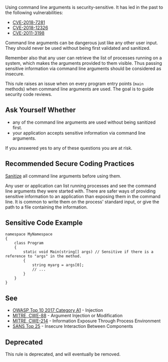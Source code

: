 Using command line arguments is security-sensitive. It has led in the past to the following vulnerabilities:
 
- [CVE-2018-7281](http://cve.mitre.org/cgi-bin/cvename.cgi?name=CVE-2018-7281)
- [CVE-2018-12326](http://cve.mitre.org/cgi-bin/cvename.cgi?name=CVE-2018-12326)
- [CVE-2011-3198](http://cve.mitre.org/cgi-bin/cvename.cgi?name=CVE-2011-3198)

Command line arguments can be dangerous just like any other user input. They should never be used without being first validated and sanitized.
 
Remember also that any user can retrieve the list of processes running on a system, which makes the arguments provided to them visible. Thus passing sensitive information via command line arguments should be considered as insecure.
 
This rule raises an issue when on every program entry points (`main` methods) when command line arguments are used. The goal is to guide security code reviews.
 
## Ask Yourself Whether

- any of the command line arguments are used without being sanitized first.
- your application accepts sensitive information via command line arguments.

If you answered yes to any of these questions you are at risk.
 
## Recommended Secure Coding Practices
 
[Sanitize](https://www.owasp.org/index.php/Input_Validation_Cheat_Sheet) all command line arguments before using them.
 
Any user or application can list running processes and see the command line arguments they were started with. There are safer ways of providing sensitive information to an application than exposing them in the command line. It is common to write them on the process' standard input, or give the path to a file containing the information.
 
## Sensitive Code Example

    namespace MyNamespace
    {
        class Program
        {
            static void Main(string[] args) // Sensitive if there is a reference to "args" in the method.
            {
                string myarg = args[0];
                // ...
            }
        }
    }

## See

- [OWASP Top 10 2017 Category A1](https://www.owasp.org/index.php/Top_10-2017_A1-Injection) - Injection
- [MITRE, CWE-88](https://cwe.mitre.org/data/definitions/88) - Argument Injection or Modification
- [MITRE, CWE-214](https://cwe.mitre.org/data/definitions/214) - Information Exposure Through Process Environment
- [SANS Top 25](https://www.sans.org/top25-software-errors/#cat1) - Insecure Interaction Between Components

## Deprecated
 
This rule is deprecated, and will eventually be removed.